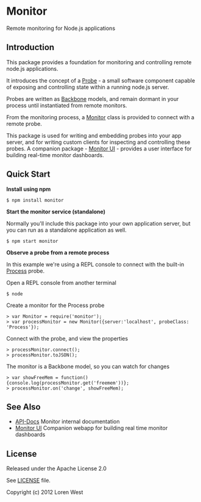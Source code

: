 Monitor
=======

Remote monitoring for Node.js applications

Introduction
------------

This package provides a foundation for monitoring and controlling remote
node.js applications.

It introduces the concept of a [Probe](http://lorenwest.github.com/monitor/doc/classes/Probe.html) -
a small software component capable of exposing and controlling state within a
running node.js server.

Probes are written as
[Backbone](http://documentcloud.github.com/backbone) models, and
remain dormant in your process until instantiated from remote monitors.

From the monitoring process, a [Monitor](http://lorenwest.github.com/monitor/doc/classes/Monitor.html) class
is provided to connect with a remote probe.

This package is used for writing and embedding probes into your app server,
and for writing custom clients for inspecting and controlling these probes.
A companion package  -
[Monitor UI](http://lorenwest.github.com/monitor-ui) - provides a user interface
for building real-time monitor dashboards.

Quick Start
-----------

**Install using npm**

    $ npm install monitor

**Start the monitor service (standalone)**

Normally you'll include this package into your own application server, but you can
run as a standalone application as well.

    $ npm start monitor

**Observe a probe from a remote process**

In this example we're using a REPL console to connect with the
built-in [Process](http://http://lorenwest.github.com/monitor/doc/classes/Process.html) probe.

Open a REPL console from another terminal

    $ node

Create a monitor for the Process probe

    > var Monitor = require('monitor');
    > var processMonitor = new Monitor({server:'localhost', probeClass: 'Process'});

Connect with the probe, and view the properties

    > processMonitor.connect();
    > processMonitor.toJSON();

The monitor is a Backbone model, so you can watch for changes

    > var showFreeMem = function(){console.log(processMonitor.get('freemem'))};
    > processMonitor.on('change', showFreeMem);

See Also
--------

* [API-Docs](http://lorenwest.github.com/monitor/doc/index.html) Monitor internal documentation
* [Monitor UI](http://lorenwest.github.com/monitor-ui) Companion webapp for building real time monitor dashboards

License
-------

Released under the Apache License 2.0

See [LICENSE](https://github.com/lorenwest/monitor/blob/master/LICENSE) file.

Copyright (c) 2012 Loren West
